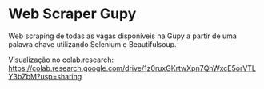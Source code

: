 # Web Scraper Gupy
Web scraping de todas as vagas disponíveis na Gupy a partir de uma palavra chave utilizando Selenium e Beautifulsoup. 

Visualização no colab.research: https://colab.research.google.com/drive/1z0ruxGKrtwXpn7QhWxcE5orVTLY3bZbM?usp=sharing
